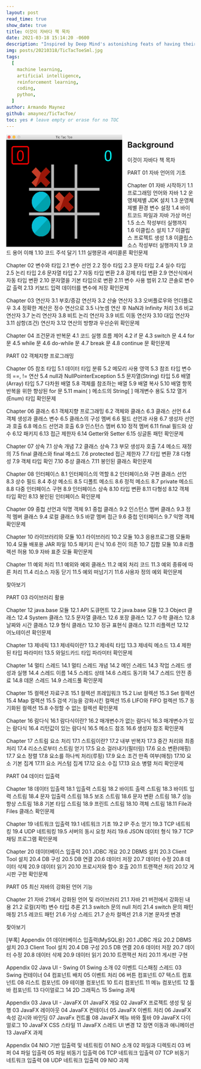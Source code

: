 ```yaml
---
layout: post
read_time: true
show_date: true
title: 이것이 자바다 책 목차
date: 2021-03-18 15:14:20 -0600
description: "Inspired by Deep Mind's astonishing feats of having their Alpha Go, Alpha Zero and Alpha Star programs learn (and be amazing at it) Go, Chess, Atari games and lately Starcraft; I set myself to the task of programming a neural network that will learn by itself how to play the ancient game of tic tac toe. How hard could it be?"
img: posts/20210318/TicTacToeSml.jpg
tags:
  [
    machine learning,
    artificial intelligence,
    reinforcement learning,
    coding,
    python,
  ]
author: Armando Maynez
github: amaynez/TicTacToe/
toc: yes # leave empty or erase for no TOC
---
```


<center><img style="float: left;margin-right: 1em;" src='./assets/img/posts/20210318/Game_Screen.png' width="310" height="300"></center>

## Background

이것이 자바다 책 목차

PART 01 자바 언어의 기초

Chapter 01 자바 시작하기
1.1 프로그래밍 언어와 자바
1.2 운영체제별 JDK 설치
1.3 운영체제별 환경 변수 설정
1.4 바이트코드 파일과 자바 가상 머신
1.5 소스 작성부터 실행까지
1.6 이클립스 설치
1.7 이클립스 프로젝트 생성
1.8 이클립스 소스 작성부터 실행까지
1.9 코드 용어 이해
1.10 코드 주석 달기
1.11 실행문과 세미콜론
확인문제

Chapter 02 변수와 타입
2.1 변수 선언
2.2 정수 타입
2.3 문자 타입
2.4 실수 타입
2.5 논리 타입
2.6 문자열 타입
2.7 자동 타입 변환
2.8 강제 타입 변환
2.9 연산식에서 자동 타입 변환
2.10 문자열을 기본 타입으로 변환
2.11 변수 사용 범위
2.12 콘솔로 변수값 출력
2.13 키보드 입력 데이터를 변수에 저장
확인문제

Chapter 03 연산자
3.1 부호/증감 연산자
3.2 산술 연산자
3.3 오버플로우와 언더플로우
3.4 정확한 계산은 정수 연산으로
3.5 나눗셈 연산 후 NaN과 Infinity 처리
3.6 비교 연산자
3.7 논리 연산자
3.8 비트 논리 연산자
3.9 비트 이동 연산자
3.10 대입 연산자
3.11 삼항(조건) 연산자
3.12 연산의 방향과 우선순위
확인문제

Chapter 04 조건문과 반복문
4.1 코드 실행 흐름 제어
4.2 if 문
4.3 switch 문
4.4 for 문
4.5 while 문
4.6 do-while 문
4.7 break 문
4.8 continue 문
확인문제

PART 02 객체지향 프로그래밍

Chapter 05 참조 타입
5.1 데이터 타입 분류
5.2 메모리 사용 영역
5.3 참조 타입 변수의 ==, != 연산
5.4 null과 NullPointerException
5.5 문자열(String) 타입
5.6 배열(Array) 타입
5.7 다차원 배열
5.8 객체를 참조하는 배열
5.9 배열 복사
5.10 배열 항목 반복을 위한 향상된 for 문
5.11 main( ) 메소드의 String[ ] 매개변수 용도
5.12 열거(Enum) 타입
확인문제

Chapter 06 클래스
6.1 객체지향 프로그래밍
6.2 객체와 클래스
6.3 클래스 선언
6.4 객체 생성과 클래스 변수
6.5 클래스의 구성 멤버
6.6 필드 선언과 사용
6.7 생성자 선언과 호출
6.8 메소드 선언과 호출
6.9 인스턴스 멤버
6.10 정적 멤버
6.11 final 필드와 상수
6.12 패키지
6.13 접근 제한자
6.14 Getter와 Setter
6.15 싱글톤 패턴
확인문제

Chapter 07 상속
7.1 상속 개념
7.2 클래스 상속
7.3 부모 생성자 호출
7.4 메소드 재정의
7.5 final 클래스와 final 메소드
7.6 protected 접근 제한자
7.7 타입 변환
7.8 다형성
7.9 객체 타입 확인
7.10 추상 클래스
7.11 봉인된 클래스
확인문제

Chapter 08 인터페이스
8.1 인터페이스의 역할
8.2 인터페이스와 구현 클래스 선언
8.3 상수 필드
8.4 추상 메소드
8.5 디폴트 메소드
8.6 정적 메소드
8.7 private 메소드
8.8 다중 인터페이스 구현
8.9 인터페이스 상속
8.10 타입 변환
8.11 다형성
8.12 객체 타입 확인
8.13 봉인된 인터페이스
확인문제

Chapter 09 중첩 선언과 익명 객체
9.1 중첩 클래스
9.2 인스턴스 멤버 클래스
9.3 정적 멤버 클래스
9.4 로컬 클래스
9.5 바깥 멤버 접근
9.6 중첩 인터페이스
9.7 익명 객체
확인문제

Chapter 10 라이브러리와 모듈
10.1 라이브러리
10.2 모듈
10.3 응용프로그램 모듈화
10.4 모듈 배포용 JAR 파일
10.5 패키지 은닉
10.6 전이 의존
10.7 집합 모듈
10.8 리플렉션 허용
10.9 자바 표준 모듈
확인문제

Chapter 11 예외 처리
11.1 예외와 예외 클래스
11.2 예외 처리 코드
11.3 예외 종류에 따른 처리
11.4 리소스 자동 닫기
11.5 예외 떠넘기기
11.6 사용자 정의 예외
확인문제

찾아보기

PART 03 라이브러리 활용

Chapter 12 java.base 모듈
12.1 API 도큐먼트
12.2 java.base 모듈
12.3 Object 클래스
12.4 System 클래스
12.5 문자열 클래스
12.6 포장 클래스
12.7 수학 클래스
12.8 날짜와 시간 클래스
12.9 형식 클래스
12.10 정규 표현식 클래스
12.11 리플렉션
12.12 어노테이션
확인문제

Chapter 13 제네릭
13.1 제네릭이란?
13.2 제네릭 타입
13.3 제네릭 메소드
13.4 제한된 타입 파라미터
13.5 와일드카드 타입 파라미터
확인문제

Chapter 14 멀티 스레드
14.1 멀티 스레드 개념
14.2 메인 스레드
14.3 작업 스레드 생성과 실행
14.4 스레드 이름
14.5 스레드 상태
14.6 스레드 동기화
14.7 스레드 안전 종료
14.8 데몬 스레드
14.9 스레드풀
확인문제

Chapter 15 컬렉션 자료구조
15.1 컬렉션 프레임워크
15.2 List 컬렉션
15.3 Set 컬렉션
15.4 Map 컬렉션
15.5 검색 기능을 강화시킨 컬렉션
15.6 LIFO와 FIFO 컬렉션
15.7 동기화된 컬렉션
15.8 수정할 수 없는 컬렉션
확인문제

Chapter 16 람다식
16.1 람다식이란?
16.2 매개변수가 없는 람다식
16.3 매개변수가 있는 람다식
16.4 리턴값이 있는 람다식
16.5 메소드 참조
16.6 생성자 참조
확인문제

Chapter 17 스트림 요소 처리
17.1 스트림이란?
17.2 내부 반복자
17.3 중간 처리와 최종 처리
17.4 리소스로부터 스트림 얻기
17.5 요소 걸러내기(필터링)
17.6 요소 변환(매핑)
17.7 요소 정렬
17.8 요소를 하나씩 처리(루핑)
17.9 요소 조건 만족 여부(매칭)
17.10 요소 기본 집계
17.11 요소 커스텀 집계
17.12 요소 수집
17.13 요소 병렬 처리
확인문제

PART 04 데이터 입출력

Chapter 18 데이터 입출력
18.1 입출력 스트림
18.2 바이트 출력 스트림
18.3 바이트 입력 스트림
18.4 문자 입출력 스트림
18.5 보조 스트림
18.6 문자 변환 스트림
18.7 성능 향상 스트림
18.8 기본 타입 스트림
18.9 프린트 스트림
18.10 객체 스트림
18.11 File과 Files 클래스
확인문제

Chapter 19 네트워크 입출력
19.1 네트워크 기초
19.2 IP 주소 얻기
19.3 TCP 네트워킹
19.4 UDP 네트워킹
19.5 서버의 동시 요청 처리
19.6 JSON 데이터 형식
19.7 TCP 채팅 프로그램
확인문제

Chapter 20 데이터베이스 입출력
20.1 JDBC 개요
20.2 DBMS 설치
20.3 Client Tool 설치
20.4 DB 구성
20.5 DB 연결
20.6 데이터 저장
20.7 데이터 수정
20.8 데이터 삭제
20.9 데이터 읽기
20.10 프로시저와 함수 호출
20.11 트랜잭션 처리
20.12 게시판 구현
확인문제

PART 05 최신 자바의 강화된 언어 기능

Chapter 21 자바 21에서 강화된 언어 및 라이브러리
21.1 자바 21 버전에서 강화된 내용
21.2 로컬(지역) 변수 타입 추론
21.3 switch 문의 null 처리
21.4 switch 문의 패턴 매칭
21.5 레코드 패턴
21.6 가상 스레드
21.7 순차 컬렉션
21.8 기본 문자셋 변경

찾아보기

[부록]
Appendix 01 데이터베이스 입출력(MySQL용)
20.1 JDBC 개요
20.2 DBMS 설치
20.3 Client Tool 설치
20.4 DB 구성
20.5 DB 연결
20.6 데이터 저장
20.7 데이터 수정
20.8 데이터 삭제
20.9 데이터 읽기
20.10 트랜잭션 처리
20.11 게시판 구현

Appendix 02 Java UI - Swing
01 Swing 소개
02 이벤트 디스패칭 스레드
03 Swing 컨테이너
04 컴포넌트 배치
05 이벤트 처리
06 버튼 컴포넌트
07 텍스트 컴포넌트
08 리스트 컴포넌트
09 테이블 컴포넌트
10 트리 컴포넌트
11 메뉴 컴포넌트
12 툴바 컴포넌트
13 다이얼로그
14 2D 그래픽스
15 Swing 과제

Appendix 03 Java UI - JavaFX
01 JavaFX 개요
02 JavaFX 프로젝트 생성 및 실행
03 JavaFX 레이아웃
04 JavaFX 컨테이너
05 JavaFX 이벤트 처리
06 JavaFX 속성 감시와 바인딩
07 JavaFx 컨트롤
08 JavaFX 메뉴 바와 툴바
09 JavaFX 다이얼로그
10 JavaFX CSS 스타일
11 JavaFX 스레드 UI 변경
12 장면 이동과 애니메이션
13 JavaFX 과제

Appendix 04 NIO 기반 입출력 및 네트워킹
01 NIO 소개
02 파일과 디렉토리
03 버퍼
04 파일 입출력
05 파일 비동기 입출력
06 TCP 네트워크 입출력
07 TCP 비동기 네트워크 입출력
08 UDP 네트워크 입출력
09 NIO 과제
